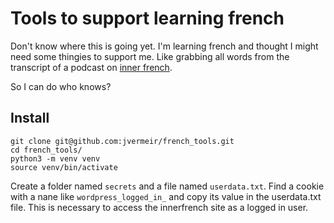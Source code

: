 # Tools to support learning french

Don't know where this is going yet. I'm learning french and thought I 
might need some thingies to support me. Like grabbing all words from 
the transcript of a podcast on [inner french](https://innerfrench.com/). 

So I can do who knows?

## Install

```
git clone git@github.com:jvermeir/french_tools.git
cd french_tools/
python3 -m venv venv
source venv/bin/activate
```

Create a folder named `secrets` and a file named `userdata.txt`. Find a cookie with a nane like `wordpress_logged_in_`
and copy its value in the userdata.txt file. This is necessary to access the innerfrench site as a logged in user.
